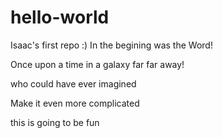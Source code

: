 # hello-world
Isaac's first repo :)
In the begining was the Word!

Once upon a time in a galaxy far far away!

who could have ever imagined


Make it even more complicated

this is going to be fun

